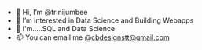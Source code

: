 - 👋 Hi, I’m @trinijumbee
- 👀 I’m interested in Data Science and Building Webapps 
- 🌱 I'm.....SQL and Data Science 
- 📫 You can email me @cbdesignstt@gmail.com


